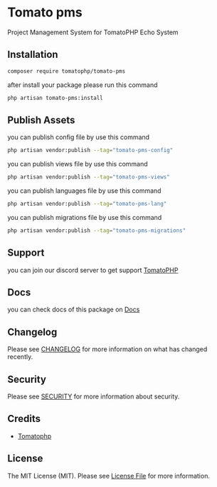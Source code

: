 # Tomato pms

Project Management System for TomatoPHP Echo System

## Installation

```bash
composer require tomatophp/tomato-pms
```
after install your package please run this command

```bash
php artisan tomato-pms:install
```

## Publish Assets

you can publish config file by use this command

```bash
php artisan vendor:publish --tag="tomato-pms-config"
```

you can publish views file by use this command

```bash
php artisan vendor:publish --tag="tomato-pms-views"
```

you can publish languages file by use this command

```bash
php artisan vendor:publish --tag="tomato-pms-lang"
```

you can publish migrations file by use this command

```bash
php artisan vendor:publish --tag="tomato-pms-migrations"
```

## Support

you can join our discord server to get support [TomatoPHP](https://discord.gg/Xqmt35Uh)

## Docs

you can check docs of this package on [Docs](https://docs.tomatophp.com/plugins/laravel-package-generator)

## Changelog

Please see [CHANGELOG](CHANGELOG.md) for more information on what has changed recently.

## Security

Please see [SECURITY](SECURITY.md) for more information about security.

## Credits

- [Tomatophp](mailto:info@3x1.io)

## License

The MIT License (MIT). Please see [License File](LICENSE.md) for more information.
